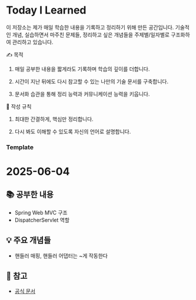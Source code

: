 # Today I Learned 
이 저장소는 제가 매일 학습한 내용을 기록하고 정리하기 위해 만든 공간입니다. 기술적인 개념, 실습하면서 마주친 문제들, 정리하고 싶은 개념들을 주제별/일자별로 구조화하여 관리하고 있습니다.

✍️ 목적 <br>

1. 매일 공부한 내용을 짧게라도 기록하며 학습의 깊이를 더합니다.

2. 시간이 지난 뒤에도 다시 참고할 수 있는 나만의 기술 문서를 구축합니다.

3. 문서화 습관을 통해 정리 능력과 커뮤니케이션 능력을 키웁니다.

📌 작성 규칙 <br>
1. 최대한 간결하게, 핵심만 정리합니다.

2. 다시 봐도 이해할 수 있도록 자신의 언어로 설명합니다.


### Template 

# 2025-06-04

## 📚 공부한 내용
- Spring Web MVC 구조
- DispatcherServlet 역할

## 💡 주요 개념들
- 핸들러 매핑, 핸들러 어댑터는 ~게 작동한다

## 🔗 참고
- [공식 문서](https://docs.spring.io/spring-framework/)
